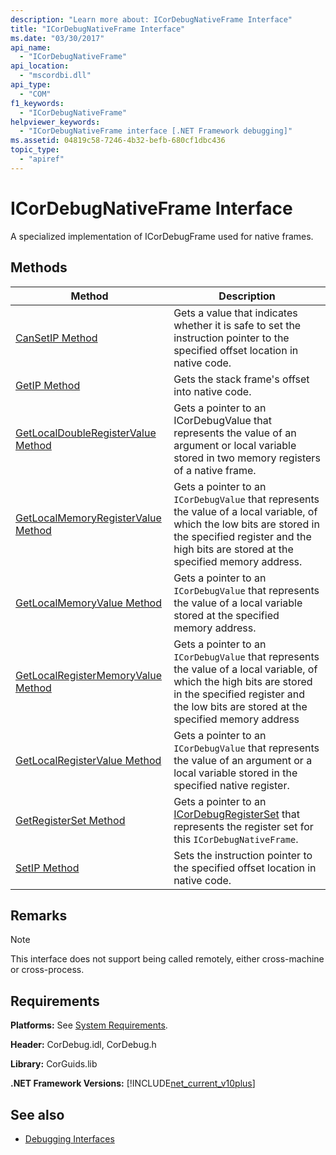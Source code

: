 ```yaml
---
description: "Learn more about: ICorDebugNativeFrame Interface"
title: "ICorDebugNativeFrame Interface"
ms.date: "03/30/2017"
api_name:
  - "ICorDebugNativeFrame"
api_location:
  - "mscordbi.dll"
api_type:
  - "COM"
f1_keywords:
  - "ICorDebugNativeFrame"
helpviewer_keywords:
  - "ICorDebugNativeFrame interface [.NET Framework debugging]"
ms.assetid: 04819c58-7246-4b32-befb-680cf1dbc436
topic_type:
  - "apiref"
---
```

# ICorDebugNativeFrame Interface

A specialized implementation of ICorDebugFrame used for native frames.

## Methods

|Method|Description|
|------------|-----------------|
|[CanSetIP Method](icordebugnativeframe-cansetip-method.md)|Gets a value that indicates whether it is safe to set the instruction pointer to the specified offset location in native code.|
|[GetIP Method](icordebugnativeframe-getip-method.md)|Gets the stack frame's offset into native code.|
|[GetLocalDoubleRegisterValue Method](icordebugnativeframe-getlocaldoubleregistervalue-method.md)|Gets a pointer to an ICorDebugValue that represents the value of an argument or local variable stored in two memory registers of a native frame.|
|[GetLocalMemoryRegisterValue Method](icordebugnativeframe-getlocalmemoryregistervalue-method.md)|Gets a pointer to an `ICorDebugValue` that represents the value of a local variable, of which the low bits are stored in the specified register and the high bits are stored at the specified memory address.|
|[GetLocalMemoryValue Method](icordebugnativeframe-getlocalmemoryvalue-method.md)|Gets a pointer to an `ICorDebugValue` that represents the value of a local variable stored at the specified memory address.|
|[GetLocalRegisterMemoryValue Method](icordebugnativeframe-getlocalregistermemoryvalue-method.md)|Gets a pointer to an `ICorDebugValue` that represents the value of a local variable, of which the high bits are stored in the specified register and the low bits are stored at the specified memory address|
|[GetLocalRegisterValue Method](icordebugnativeframe-getlocalregistervalue-method.md)|Gets a pointer to an `ICorDebugValue` that represents the value of an argument or a local variable stored in the specified native register.|
|[GetRegisterSet Method](icordebugnativeframe-getregisterset-method.md)|Gets a pointer to an [ICorDebugRegisterSet](icordebugregisterset-interface.md) that represents the register set for this `ICorDebugNativeFrame`.|
|[SetIP Method](icordebugnativeframe-setip-method.md)|Sets the instruction pointer to the specified offset location in native code.|

## Remarks

> [!NOTE]
> This interface does not support being called remotely, either cross-machine or cross-process.

## Requirements

 **Platforms:** See [System Requirements](../../get-started/system-requirements.md).

 **Header:** CorDebug.idl, CorDebug.h

 **Library:** CorGuids.lib

 **.NET Framework Versions:** [!INCLUDE[net_current_v10plus](../../../../includes/net-current-v10plus-md.md)]

## See also

- [Debugging Interfaces](debugging-interfaces.md)
